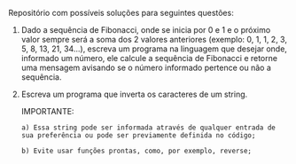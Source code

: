 Repositório com possíveis soluções para seguintes questões:

1. Dado a sequência de Fibonacci, onde se inicia por 0 e 1 e o próximo valor sempre será a soma dos 2 valores anteriores (exemplo: 0, 1, 1, 2, 3, 5, 8, 13, 21, 34...), escreva um programa na linguagem que desejar onde, informado um número, ele calcule a sequência de Fibonacci e retorne uma mensagem avisando se o número informado pertence ou não a sequência.

2.  Escreva um programa que inverta os caracteres de um string.

    IMPORTANTE:

        a) Essa string pode ser informada através de qualquer entrada de sua preferência ou pode ser previamente definida no código;

        b) Evite usar funções prontas, como, por exemplo, reverse;
    
    
